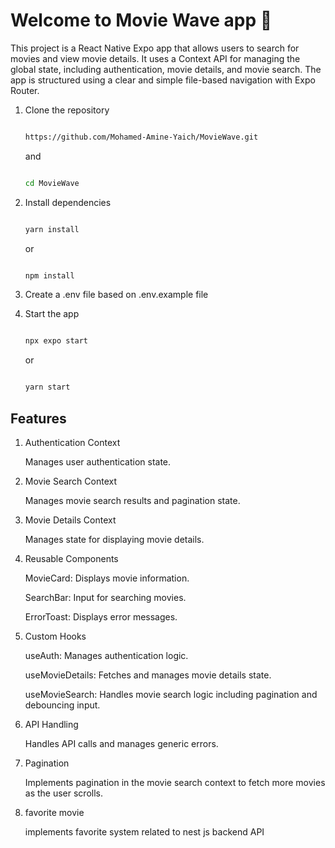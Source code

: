 # Welcome to  Movie Wave app 👋

This project is a React Native Expo app that allows users to search for movies and view movie details. It uses a Context API for managing the global state, including authentication, movie details, and movie search. The app is structured using a clear and simple file-based navigation with Expo Router.

1. Clone the repository
   ```bash
   
   https://github.com/Mohamed-Amine-Yaich/MovieWave.git
   
   ```
   and
   
   ```bash
   
   cd MovieWave
   
   ```
   

2. Install dependencies

   ```bash
   
   yarn install
   
    ```
   or
   
   ```bash
   
   npm install
   
   ```
3. Create a .env file based on .env.example file
 
4. Start the app

   ```bash
   
   npx expo start
   
    ```
   or
   
   ```bash
   
   yarn start
   
   ```
   
## Features

1. Authentication Context

   Manages user authentication state.

2. Movie Search Context

   Manages movie search results and pagination state.

3. Movie Details Context

   Manages state for displaying movie details.

4. Reusable Components

      MovieCard: Displays movie information.
   
      SearchBar: Input for searching movies.
     
      ErrorToast: Displays error messages.

5. Custom Hooks
 
      useAuth: Manages authentication logic.
     
      useMovieDetails: Fetches and manages movie details state.
     
      useMovieSearch: Handles movie search logic including pagination and debouncing input.

6. API Handling

   Handles API calls and manages generic errors.

7. Pagination

   Implements pagination in the movie search context to fetch more movies as the user scrolls.

8. favorite movie 

   implements favorite system related to nest js backend API 

